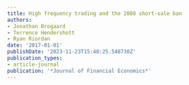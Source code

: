 ```yaml
---
title: High frequency trading and the 2008 short-sale ban
authors:
- Jonathan Brogaard
- Terrence Hendershott
- Ryan Riordan
date: '2017-01-01'
publishDate: '2023-11-23T15:40:25.548730Z'
publication_types:
- article-journal
publication: '*Journal of Financial Economics*'
---
```

